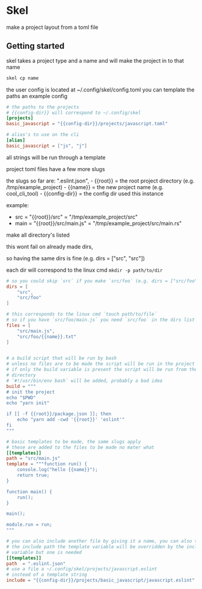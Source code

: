 # Skel

make a project layout from a toml file

## Getting started
skel takes a project type and a name and will make the project in to that name
```bash
skel cp name
```

the user config is located at ~/.config/skel/config.toml
you can template the paths
an example config

```toml
# the paths to the projects
# {{config-dir}} will correspond to ~/.config/skel
[projects]
basic_javascript = "{{config-dir}}/projects/javascript.toml"

# alias's to use on the cli
[alias]
basic_javascript = ["js", "j"]
```

all strings will be run through a template

project toml files have a few more slugs

the slugs so far are:
    ".eslint.json",
    - {{root}} = the root project directory (e.g. /tmp/example_project)
    - {{name}} = the new project name (e.g. cool_cli_tool)
    - {{config-dir}} = the config dir used this instance

example:
  - src = "{{root}}/src" = "/tmp/example_project/src"
  - main = "{{root}}/src/main.js" = "/tmp/example_project/src/main.rs"


make all directory's listed

this wont fail on already made dirs,

so having the same dirs is fine (e.g. dirs = ["src", "src"])

each dir will correspond to the linux cmd `mkdir -p path/to/dir`


```toml
# so you could skip `src` if you make `src/foo` (e.g. dirs = ["src/foo"])
dirs = [
    "src",
    "src/foo"
]

# this corresponds to the linux cmd `touch path/to/file`
# so if you have `src/foo/main.js` you need `src/foo` in the dirs list
files = [
    "src/main.js",
    "src/foo/{{name}}.txt"
]


# a build script that will be run by bash
# unless no files are to be made the script will be run in the project root
# if only the build variable is present the script will be run from the calling
# directory
# `#!/usr/bin/env bash` will be added, probably a bad idea
build = """
# init the project
echo "$PWD"
echo "yarn init"

if [[ -f {{root}}/package.json ]]; then
    echo "yarn add -cwd '{{root}}' 'eslint'"
fi
"""

# basic templates to be made, the same slugs apply
# these are added to the files to be made no mater what
[[templates]]
path = "src/main.js"
template = """function run() {
    console.log("hello {{name}}");
    return true;
}

function main() {
    run();
}

main();

module.run = run;
"""

# you can also include another file by giving it a name, you can also template
# the include path the template variable will be overridden by the include
# variable but one is needed
[[templates]]
path  = ".eslint.json"
# use a file a ~/.config/skel/projects/javascript.eslint
# instead of a template string
include = "{{config-dir}}/projects/basic_javascript/javascript.eslint"
```
